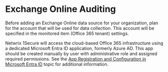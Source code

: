 # Exchange Online Auditing

Before adding an Exchange Online data source for your organization, plan for the account that will be used for data collection. This account will be specified in the monitored item (Office 365 tenant) settings.

Netwrix 1Secure will access the cloud-based Office 365 infrastructure using a dedicated Microsoft Entra ID application, formerly Azure AD. This app should be created manually by user with administrative role and assigned required permissions. See the [App Registration and Configuration in Microsoft Entra ID](/docs/1secure/configuration/entraid/registerconfig.md) topic for additional information.
